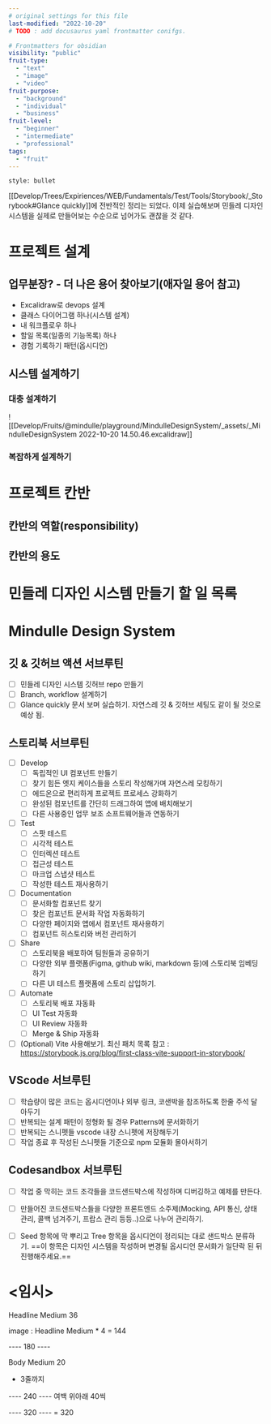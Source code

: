 ```yaml
---
# original settings for this file 
last-modified: "2022-10-20"
# TODO : add docusaurus yaml frontmatter conifgs.

# Frontmatters for obsidian
visibility: "public"
fruit-type:
  - "text"
  - "image"
  - "video"
fruit-purpose:
  - "background"
  - "individual"
  - "business"
fruit-level:
  - "beginner"
  - "intermediate"
  - "professional"
tags:
  - "fruit"
---
```


```toc
style: bullet
```
[[Develop/Trees/Expiriences/WEB/Fundamentals/Test/Tools/Storybook/_Storybook#Glance quickly]]에 전반적인 정리는 되었다. 이제 실습해보며 민들레 디자인 시스템을 실제로 만들어보는 수순으로 넘어가도 괜찮을 것 같다.

# 프로젝트 설계
## 업무분장? - 더 나은 용어 찾아보기(애자일 용어 참고)
- Excalidraw로 devops 설계
- 클래스 다이어그램 하나(시스템 설계)
- 내 워크플로우 하나
- 할일 목록(일종의 기능목록) 하나
- 경험 기록하기 패턴(옵시디언)

## 시스템 설계하기
### 대충 설계하기
![[Develop/Fruits/@mindulle/playground/MindulleDesignSystem/_assets/_MindulleDesignSystem 2022-10-20 14.50.46.excalidraw]]
### 복잡하게 설계하기

# 프로젝트 칸반
## 칸반의 역할(responsibility)
## 칸반의 용도

# 민들레 디자인 시스템 만들기 할 일 목록
# Mindulle Design System
## 깃 & 깃허브 액션 서브루틴
- [ ] 민들레 디자인 시스템 깃허브 repo 만들기
- [ ] Branch, workflow 설계하기
- [ ] Glance quickly 문서 보며 실습하기. 자연스레 깃 & 깃허브 세팅도 같이 될 것으로 예상 됨.

## 스토리북 서브루틴
- [ ] Develop
	- [ ] 독립적인 UI 컴포넌트 만들기
	- [ ] 찾기 힘든 엣지 케이스들을 스토리 작성해가며 자연스레 모킹하기
	- [ ] 에드온으로 편리하게 프로젝트 프로세스 강화하기
	- [ ] 완성된 컴포넌트를 간단히 드래그하여 앱에 배치해보기
	- [ ] 다른 사용중인 업무 보조 소프트웨어들과 연동하기

- [ ] Test
	- [ ] 스팟 테스트
	- [ ] 시각적 테스트
	- [ ] 인터렉션 테스트
	- [ ] 접근성 테스트
	- [ ] 마크업 스냅샷 테스트
	- [ ] 작성한 테스트 재사용하기

- [ ] Documentation
	- [ ] 문서화할 컴포넌트 찾기
	- [ ] 찾은 컴포넌트 문서화 작업 자동화하기
	- [ ] 다양한 페이지와 앱에서 컴포넌트 재사용하기
	- [ ] 컴포넌트 히스토리와 버전 관리하기

- [ ] Share
	- [ ] 스토리북을 배포하여 팀원들과 공유하기
	- [ ] 다양한 외부 플랫폼(Figma, github wiki, markdown 등)에 스토리북 임베딩하기
	- [ ] 다른 UI 테스트 플랫폼에 스토리 삽입하기.

- [ ] Automate
	- [ ] 스토리북 배포 자동화
	- [ ] UI Test 자동화
	- [ ] UI Review 자동화
	- [ ] Merge & Ship 자동화

- [ ] (Optional) Vite 사용해보기. 최신 패치 목록 참고 : https://storybook.js.org/blog/first-class-vite-support-in-storybook/

## VScode 서브루틴
- [ ] 학습량이 많은 코드는 옵시디언이나 외부 링크, 코샌박을 참조하도록 한줄 주석 달아두기
- [ ] 반복되는 설계 패턴이 정형화 될 경우 Patterns에 문서화하기
- [ ] 반복되는 스니펫들 vscode 내장 스니펫에 저장해두기
- [ ] 작업 종료 후 작성된 스니펫들 기준으로 npm 모듈화 몰아서하기

## Codesandbox 서브루틴
- [ ] 작업 중 막히는 코드 조각들을 코드샌드박스에 작성하며 디버깅하고 예제를 만든다.
- [ ] 만들어진 코드샌드박스들을 다양한 프론트엔드 소주제(Mocking, API 통신, 상태 관리, 콜백 넘겨주기, 프랍스 관리 등등..)으로 나누어 관리하기. 
- [ ] Seed 항목에 막 뿌리고 Tree 항목을 옵시디언이 정리되는 대로 샌드박스 분류하기. ==이 항목은 디자인 시스템을 작성하며 변경될 옵시디언 문서화가 일단락 된 뒤 진행해주세요.==


# <임시>
Headline Medium 36

image : Headline Medium * 4 = 144

---- 180 ----

Body Medium 20
 * 3줄까지

---- 240 ----
여백 위아래 40씩

---- 320 ----
= 320
